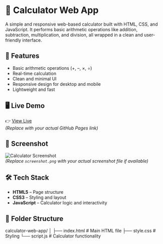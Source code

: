 # 🔢 Calculator Web App

A simple and responsive web-based calculator built with HTML, CSS, and JavaScript. It performs basic arithmetic operations like addition, subtraction, multiplication, and division, all wrapped in a clean and user-friendly interface.

## 🚀 Features

- Basic arithmetic operations (+, –, ×, ÷)
- Real-time calculation
- Clean and minimal UI
- Responsive design for desktop and mobile
- Lightweight and fast

## 🖥️ Live Demo

👉 [View Live](https://yourusername.github.io/calculator-web-app)  
_(Replace with your actual GitHub Pages link)_

## 📸 Screenshot

![Calculator Screenshot](screenshot.png)  
_(Replace `screenshot.png` with your actual screenshot file if available)_

## 🛠️ Tech Stack

- **HTML5** – Page structure
- **CSS3** – Styling and layout
- **JavaScript** – Calculator logic and interactivity

## 📁 Folder Structure

calculator-web-app/
│
├── index.html # Main HTML file
├── style.css # Styling
└── script.js # Calculator functionality
